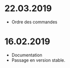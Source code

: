 22.03.2019
===

* Ordre des commandes

16.02.2019
===

* Documentation
* Passage en version stable.

